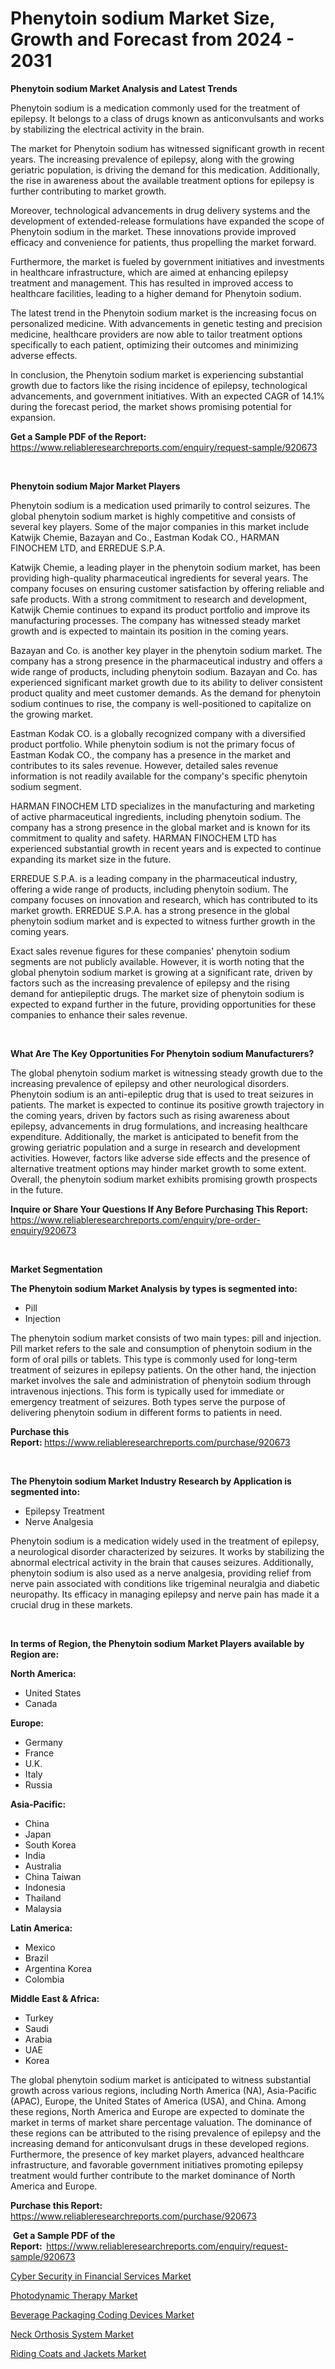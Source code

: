<p><h1>Phenytoin sodium Market Size, Growth and Forecast from 2024 - 2031</h1></p><p><strong>Phenytoin sodium Market Analysis and Latest Trends</strong></p>
<p><p>Phenytoin sodium is a medication commonly used for the treatment of epilepsy. It belongs to a class of drugs known as anticonvulsants and works by stabilizing the electrical activity in the brain.</p><p>The market for Phenytoin sodium has witnessed significant growth in recent years. The increasing prevalence of epilepsy, along with the growing geriatric population, is driving the demand for this medication. Additionally, the rise in awareness about the available treatment options for epilepsy is further contributing to market growth.</p><p>Moreover, technological advancements in drug delivery systems and the development of extended-release formulations have expanded the scope of Phenytoin sodium in the market. These innovations provide improved efficacy and convenience for patients, thus propelling the market forward.</p><p>Furthermore, the market is fueled by government initiatives and investments in healthcare infrastructure, which are aimed at enhancing epilepsy treatment and management. This has resulted in improved access to healthcare facilities, leading to a higher demand for Phenytoin sodium.</p><p>The latest trend in the Phenytoin sodium market is the increasing focus on personalized medicine. With advancements in genetic testing and precision medicine, healthcare providers are now able to tailor treatment options specifically to each patient, optimizing their outcomes and minimizing adverse effects.</p><p>In conclusion, the Phenytoin sodium market is experiencing substantial growth due to factors like the rising incidence of epilepsy, technological advancements, and government initiatives. With an expected CAGR of 14.1% during the forecast period, the market shows promising potential for expansion.</p></p>
<p><strong>Get a Sample PDF of the Report:&nbsp;</strong> <a href="https://www.reliableresearchreports.com/enquiry/request-sample/920673">https://www.reliableresearchreports.com/enquiry/request-sample/920673</a></p>
<p>&nbsp;</p>
<p><strong>Phenytoin sodium Major Market Players</strong></p>
<p><p>Phenytoin sodium is a medication used primarily to control seizures. The global phenytoin sodium market is highly competitive and consists of several key players. Some of the major companies in this market include Katwijk Chemie, Bazayan and Co., Eastman Kodak CO., HARMAN FINOCHEM LTD, and ERREDUE S.P.A.</p><p>Katwijk Chemie, a leading player in the phenytoin sodium market, has been providing high-quality pharmaceutical ingredients for several years. The company focuses on ensuring customer satisfaction by offering reliable and safe products. With a strong commitment to research and development, Katwijk Chemie continues to expand its product portfolio and improve its manufacturing processes. The company has witnessed steady market growth and is expected to maintain its position in the coming years.</p><p>Bazayan and Co. is another key player in the phenytoin sodium market. The company has a strong presence in the pharmaceutical industry and offers a wide range of products, including phenytoin sodium. Bazayan and Co. has experienced significant market growth due to its ability to deliver consistent product quality and meet customer demands. As the demand for phenytoin sodium continues to rise, the company is well-positioned to capitalize on the growing market.</p><p>Eastman Kodak CO. is a globally recognized company with a diversified product portfolio. While phenytoin sodium is not the primary focus of Eastman Kodak CO., the company has a presence in the market and contributes to its sales revenue. However, detailed sales revenue information is not readily available for the company's specific phenytoin sodium segment.</p><p>HARMAN FINOCHEM LTD specializes in the manufacturing and marketing of active pharmaceutical ingredients, including phenytoin sodium. The company has a strong presence in the global market and is known for its commitment to quality and safety. HARMAN FINOCHEM LTD has experienced substantial growth in recent years and is expected to continue expanding its market size in the future.</p><p>ERREDUE S.P.A. is a leading company in the pharmaceutical industry, offering a wide range of products, including phenytoin sodium. The company focuses on innovation and research, which has contributed to its market growth. ERREDUE S.P.A. has a strong presence in the global phenytoin sodium market and is expected to witness further growth in the coming years.</p><p>Exact sales revenue figures for these companies' phenytoin sodium segments are not publicly available. However, it is worth noting that the global phenytoin sodium market is growing at a significant rate, driven by factors such as the increasing prevalence of epilepsy and the rising demand for antiepileptic drugs. The market size of phenytoin sodium is expected to expand further in the future, providing opportunities for these companies to enhance their sales revenue.</p></p>
<p>&nbsp;</p>
<p><strong>What Are The Key Opportunities For Phenytoin sodium Manufacturers?</strong></p>
<p><p>The global phenytoin sodium market is witnessing steady growth due to the increasing prevalence of epilepsy and other neurological disorders. Phenytoin sodium is an anti-epileptic drug that is used to treat seizures in patients. The market is expected to continue its positive growth trajectory in the coming years, driven by factors such as rising awareness about epilepsy, advancements in drug formulations, and increasing healthcare expenditure. Additionally, the market is anticipated to benefit from the growing geriatric population and a surge in research and development activities. However, factors like adverse side effects and the presence of alternative treatment options may hinder market growth to some extent. Overall, the phenytoin sodium market exhibits promising growth prospects in the future.</p></p>
<p><strong>Inquire or Share Your Questions If Any Before Purchasing This Report:</strong> <a href="https://www.reliableresearchreports.com/enquiry/pre-order-enquiry/920673">https://www.reliableresearchreports.com/enquiry/pre-order-enquiry/920673</a></p>
<p>&nbsp;</p>
<p><strong>Market Segmentation</strong></p>
<p><strong>The Phenytoin sodium Market Analysis by types is segmented into:</strong></p>
<p><ul><li>Pill</li><li>Injection</li></ul></p>
<p><p>The phenytoin sodium market consists of two main types: pill and injection. Pill market refers to the sale and consumption of phenytoin sodium in the form of oral pills or tablets. This type is commonly used for long-term treatment of seizures in epilepsy patients. On the other hand, the injection market involves the sale and administration of phenytoin sodium through intravenous injections. This form is typically used for immediate or emergency treatment of seizures. Both types serve the purpose of delivering phenytoin sodium in different forms to patients in need.</p></p>
<p><strong>Purchase this Report:&nbsp;</strong><a href="https://www.reliableresearchreports.com/purchase/920673">https://www.reliableresearchreports.com/purchase/920673</a></p>
<p>&nbsp;</p>
<p><strong>The Phenytoin sodium Market Industry Research by Application is segmented into:</strong></p>
<p><ul><li>Epilepsy Treatment</li><li>Nerve Analgesia</li></ul></p>
<p><p>Phenytoin sodium is a medication widely used in the treatment of epilepsy, a neurological disorder characterized by seizures. It works by stabilizing the abnormal electrical activity in the brain that causes seizures. Additionally, phenytoin sodium is also used as a nerve analgesia, providing relief from nerve pain associated with conditions like trigeminal neuralgia and diabetic neuropathy. Its efficacy in managing epilepsy and nerve pain has made it a crucial drug in these markets.</p></p>
<p>&nbsp;</p>
<p><strong>In terms of Region, the Phenytoin sodium Market Players available by Region are:</strong></p>
<p>
    <p> <strong> North America: </strong>
        <ul>
            <li>United States</li>
            <li>Canada</li>
        </ul>
        </p> 
    <p> <strong> Europe: </strong>
        <ul>
            <li>Germany</li>
            <li>France</li>
            <li>U.K.</li>
            <li>Italy</li>
            <li>Russia</li>
        </ul>
        </p> 
    <p> <strong> Asia-Pacific: </strong>
        <ul>
            <li>China</li>
            <li>Japan</li>
            <li>South Korea</li>
            <li>India</li>
            <li>Australia</li>
            <li>China Taiwan</li>
            <li>Indonesia</li>
            <li>Thailand</li>
            <li>Malaysia</li>
        </ul>
        </p> 
    <p> <strong> Latin America: </strong>
        <ul>
            <li>Mexico</li>
            <li>Brazil</li>
            <li>Argentina Korea</li>
            <li>Colombia</li>
        </ul>
        </p> 
    <p> <strong> Middle East & Africa: </strong>
        <ul>
            <li>Turkey</li>
            <li>Saudi</li>
            <li>Arabia</li>
            <li>UAE</li>
            <li>Korea</li>
        </ul>
    </p>
    </p>
<p><p>The global phenytoin sodium market is anticipated to witness substantial growth across various regions, including North America (NA), Asia-Pacific (APAC), Europe, the United States of America (USA), and China. Among these regions, North America and Europe are expected to dominate the market in terms of market share percentage valuation. The dominance of these regions can be attributed to the rising prevalence of epilepsy and the increasing demand for anticonvulsant drugs in these developed regions. Furthermore, the presence of key market players, advanced healthcare infrastructure, and favorable government initiatives promoting epilepsy treatment would further contribute to the market dominance of North America and Europe.</p></p>
<p><strong>Purchase this Report: </strong><a href="https://www.reliableresearchreports.com/purchase/920673">https://www.reliableresearchreports.com/purchase/920673</a></p>
<p>&nbsp;<strong>Get a Sample PDF of the Report:&nbsp;&nbsp;</strong><a href="https://www.reliableresearchreports.com/enquiry/request-sample/920673">https://www.reliableresearchreports.com/enquiry/request-sample/920673</a></p>
<p><strong></strong></p>
<p><p><a href="https://github.com/RickHolmes3/Market-Research-Report-List-3/blob/main/cyber-security-in-financial-services-market.md">Cyber Security in Financial Services Market</a></p><p><a href="https://github.com/CliffMedina6/Market-Research-Report-List-3/blob/main/photodynamic-therapy-market.md">Photodynamic Therapy Market</a></p><p><a href="https://www.linkedin.com/pulse/beverage-packaging-coding-devices-market-provides-comprehensive-z72pe?trackingId=N73gwINdQNiS0SOOV3dt9Q%3D%3D">Beverage Packaging Coding Devices Market</a></p><p><a href="https://www.linkedin.com/pulse/neck-orthosis-system-market-size-evaluating-its-trends-growth-xnu3e?trackingId=QoiMdZx1QYWPKORIIzkM2g%3D%3D">Neck Orthosis System Market</a></p><p><a href="https://www.linkedin.com/pulse/riding-coats-jackets-market-size-share-amp-trends-analysis-cj6ne?trackingId=QIai6RBTQPSYA9Jf%2FT1%2BCg%3D%3D">Riding Coats and Jackets Market</a></p></p>